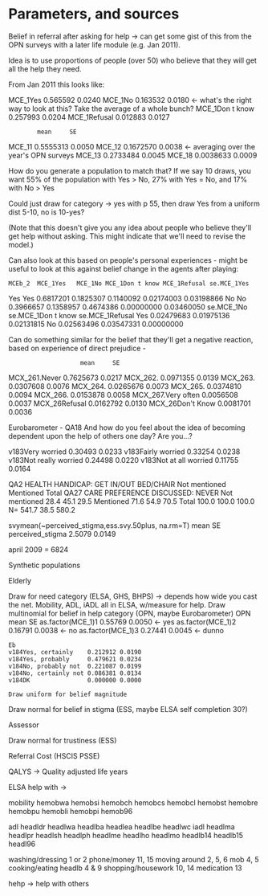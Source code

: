 # Parameters, and sources

Belief in referral after asking for help -> can get some gist of this from the OPN surveys with a later life module (e.g. Jan 2011).

Idea is to use proportions of people (over 50) who believe that they will get all the help they need.

From Jan 2011 this looks like:

MCE_1Yes        0.565592 0.0240
MCE_1No         0.163532 0.0180 <- what's the right way to look at this? Take the average of a whole bunch?
MCE_1Don t know 0.257993 0.0204
MCE_1Refusal    0.012883 0.0127

            mean     SE
MCE_11 0.5555313 0.0050
MCE_12 0.1672570 0.0038 <- averaging over the year's OPN surveys
MCE_13 0.2733484 0.0045
MCE_18 0.0038633 0.0009

How do you generate a population to match that? If we say 10 draws, you want 55% of the population with Yes > No, 27% with Yes = No, and 17% with No > Yes

Could just draw for category -> yes with p 55, then draw Yes from a uniform dist 5-10, no is 10-yes?

(Note that this doesn't give you any idea about people who believe they'll get help without asking. This might indicate that we'll need to revise the model.)

Can also look at this based on people's personal experiences - might be useful to look at this against belief change in the agents after playing:

    MCEb_2  MCE_1Yes   MCE_1No MCE_1Don t know MCE_1Refusal se.MCE_1Yes
Yes    Yes 0.6817201 0.1825307       0.1140092   0.02174003  0.03198866
No      No 0.3966657 0.1358957       0.4674386   0.00000000  0.03460050
    se.MCE_1No se.MCE_1Don t know se.MCE_1Refusal
Yes 0.02479683         0.01975136      0.02131815
No  0.02563496         0.03547331      0.00000000

Can do something similar for the belief that they'll get a negative reaction, based on experience of direct prejudice -

                        mean     SE
MCX_261.Never      0.7625673 0.0217
MCX_262.           0.0971355 0.0139
MCX_263.           0.0307608 0.0076
MCX_264.           0.0265676 0.0073
MCX_265.           0.0374810 0.0094
MCX_266.           0.0153878 0.0058
MCX_267.Very often 0.0056508 0.0037
MCX_26Refusal      0.0162792 0.0130
MCX_26Don't Know   0.0081701 0.0036

Eurobarometer - QA18 And how do you feel about the idea of becoming dependent upon the help of others one day? Are you…? 

v183Very worried            0.30493 0.0233
v183Fairly worried          0.33254 0.0238
v183Not really worried      0.24498 0.0220
v183Not at all worried      0.11755 0.0164


QA2 HEALTH HANDICAP: GET IN/OUT BED/CHAIR	Not mentioned	Mentioned	Total
QA27 CARE PREFERENCE DISCUSSED: NEVER
Not mentioned 	28.4	45.1	29.5
Mentioned 	71.6	54.9	70.5
Total	100.0	100.0	100.0
N=	541.7	38.5	580.2


svymean(~perceived_stigma,ess.svy.50plus, na.rm=T)
                   mean     SE
perceived_stigma 2.5079 0.0149

april 2009 = 6824


Synthetic populations

Elderly

Draw for need category (ELSA, GHS, BHPS) -> depends how wide you cast the net. Mobility, ADL, iADL all in ELSA, w/measure for help.
Draw multinomial for belief in help category (OPN, maybe Eurobarometer)
	OPN
	                     mean     SE
	as.factor(MCE_1)1 0.55769 0.0050 <- yes
	as.factor(MCE_1)2 0.16791 0.0038 <- no
	as.factor(MCE_1)3 0.27441 0.0045 <- dunno

	Eb
	v184Yes, certainly    0.212912 0.0190
	v184Yes, probably     0.479621 0.0234
	v184No, probably not  0.221087 0.0199
	v184No, certainly not 0.086381 0.0134
	v184DK                0.000000 0.0000
	
	Draw uniform for belief magnitude
Draw normal for belief in stigma (ESS, maybe ELSA self completion 30?)


Assessor

Draw normal for trustiness (ESS)

Referral Cost (HSCIS PSSE)

QALYS -> Quality adjusted life years

ELSA help with ->

mobility hemobwa hemobsi hemobch
hemobcs hemobcl hemobst hemobre hemobpu hemobli hemobpi hemob96

adl headldr headlwa headlba
headlea headlbe headlwc 
iadl headlma headlpr headlsh headlph headlme headlho headlmo
headlb14 headlb15 headl96

washing/dressing 1 or 2
phone/money 11, 15
moving around 2, 5, 6 mob 4, 5
cooking/eating headlb 4 & 9
shopping/housework 10, 14
medication 13

hehp -> help with others